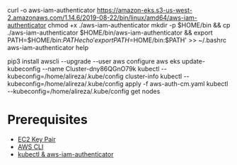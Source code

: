 curl -o aws-iam-authenticator https://amazon-eks.s3-us-west-2.amazonaws.com/1.14.6/2019-08-22/bin/linux/amd64/aws-iam-authenticator
chmod +x ./aws-iam-authenticator
mkdir -p $HOME/bin && cp ./aws-iam-authenticator $HOME/bin/aws-iam-authenticator && export PATH=$HOME/bin:$PATH
echo 'export PATH=$HOME/bin:$PATH' >> ~/.bashrc
aws-iam-authenticator help



pip3 install awscli --upgrade --user
aws configure
aws eks update-kubeconfig --name Cluster-dny86QGnO79k
kubectl --kubeconfig=/home/alireza/.kube/config cluster-info
kubectl --kubeconfig=/home/alireza/.kube/config apply -f aws-auth-cm.yaml
kubectl --kubeconfig=/home/alireza/.kube/config get nodes

# Prerequisites
- [EC2 Key Pair](https://console.aws.amazon.com/ec2/v2/home)
- [AWS CLI](https://docs.aws.amazon.com/cli/latest/userguide/installing.html)
- [kubectl & aws-iam-authenticator](https://docs.aws.amazon.com/eks/latest/userguide/install-aws-iam-authenticator.html)
